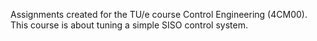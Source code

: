 Assignments created for the TU/e course Control Engineering (4CM00). 
This course is about tuning a simple SISO control system.